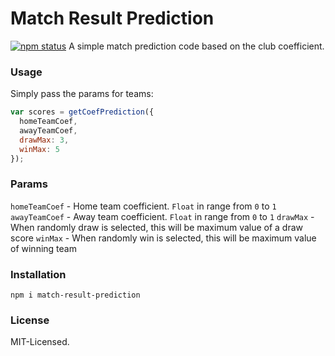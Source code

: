 # Match Result Prediction
[![npm status](https://img.shields.io/badge/npm-v1.0.0-brightgreen.svg)](https://www.npmjs.org/package/roundrobin)
A simple match prediction code based on the club coefficient.

### Usage
Simply pass the params for teams:

```js
var scores = getCoefPrediction({
  homeTeamCoef,
  awayTeamCoef,
  drawMax: 3,
  winMax: 5
});
```

### Params
`homeTeamCoef` - Home team coefficient. `Float` in range from `0` to `1`
`awayTeamCoef` - Away team coefficient. `Float` in range from `0` to `1`
`drawMax` - When randomly draw is selected, this will be maximum value of a draw score
`winMax` - When randomly win is selected, this will be maximum value of winning team

### Installation
`npm i match-result-prediction`

### License
MIT-Licensed.